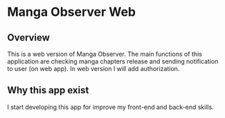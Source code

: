 # Manga Observer Web

## Overview

This is a web version of Manga Observer. The main functions of this application are checking manga chapters release and sending notification to user (on web app). In web version I will add authorization.

## Why this app exist

I start developing this app for improve my front-end and back-end skills.
